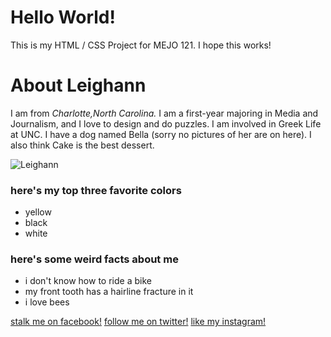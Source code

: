 # Hello World!
This is my HTML / CSS Project for MEJO 121. I hope this works!

</head>
  <body data-gr-c-s-loaded="true">
    <h1> <strong> About Leighann </strong> </h1>
    <p> I am from <em> Charlotte,North Carolina.</em> I am a first-year majoring in Media and Journalism, and I love to design and do puzzles. I am involved in Greek Life at UNC. I have a dog named Bella (sorry no pictures of her are on here). I also think Cake is the best dessert. </p>
<img src="https://twitter.com/leighxnn/photo" alt="Leighann">
    <h3>here's my top three favorite colors</h3>
    <ul>
      <li>yellow</li>
      <li>black</li>
      <li>white</li>
    </ul>
    <h3>here's some weird facts about me</h3>
    <ul>
      <li>i don't know how to ride a bike</li>
      <li>my front tooth has a hairline fracture in it </li>
      <li>i love bees</li>
    </ul>

  
   <a href="https://www.facebook.com/leighann.vinesett3?ref=bookmarks">stalk me on facebook!</a>
   <a href="https://www.twitter.com/leighxnn?ref=bookmarks">follow me on twitter!</a>
   <a href="https://www.instagram.com/leighxnn?ref=bookmarks">like my instagram!</a>



  

</body></html>
